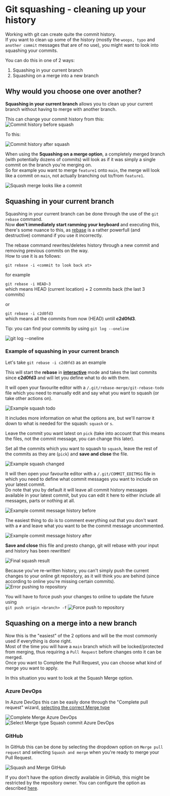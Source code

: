 # Git squashing - cleaning up your history

Working with git can create quite the commit history.  
If you want to clean up some of the history (mostly the `woops, typo` and `another commit` messages that are of no use), you might want to look into squashing your commits.

You can do this in one of 2 ways:

1. Squashing in your current branch
1. Squashing on a merge into a new branch

## Why would you choose one over another?  

**Squashing in your current branch** allows you to clean up your current branch without having to merge with another branch.

This can change your commit history from this:  
![Commit history before squash](images/squash_before.png)

To this:

![Commit history after squash](images/squash_after.png)


When using the **Squashing on a merge option**, a completely merged branch (with potentially dozens of commits) will look as if it was simply a single commit on the branch you're merging on.  
So for example you want to merge `feature1` onto `main`, the merge will look like a commit on `main`, not actually branching out to/from `feature1`.

![Squash merge looks like a commit](images/squash_merge_commit.png)

## Squashing in your current branch

Squashing in your current branch can be done through the use of the `git rebase` command.  
Now **don't immediately start ramming your keyboard** and executing this, there's some nuance to this, as [rebase](https://git-scm.com/docs/git-rebase) is a rather powerfull (and destructive) command if you use it incorrectly.

The rebase command rewrites/deletes history through a new commit and removing previous commits on the way.  
How to use it is as follows:

`git rebase -i <commit to look back at>`

for example

`git rebase -i HEAD~3`  
which means HEAD (current location) + 2 commits back (the last 3 commits)

or

`git rebase -i c2d0fd3`  
which means all the commits from now (HEAD) untill **c2d0fd3**.

Tip: you can find your commits by using `git log --oneline`

![git log --oneline](images/squash_git_log.png)

### Example of squashing in your current branch

Let's take `git rebase -i c2d0fd3` as an example

This will start the **rebase** in [**interactive**](https://git-scm.com/docs/git-rebase#Documentation/git-rebase.txt---interactive) mode and takes the last commits since **c2d0fd3** and will let you define what to do with them.

It will open your favourite editor with a `/.git/rebase-merge/git-rebase-todo` file which you need to manually edit and say what you want to squash (or take other actions on).  

![Example squash todo](images/squash_example_before.png)

It includes more information on what the options are, but we'll narrow it down to what is needed for the squash: `squash` or `s`.

Leave the commit you want latest on `pick` (take into account that this means the files, not the commit message, you can change this later).

Set all the commits which you want to squash to `squash`, leave the rest of the commits as they are (`pick`) and **save and close** the file.

![Example squash changed](images/squash_example_after.png)

It will then open your favourite editor with a `/.git/COMMIT_EDITMSG` file in which you need to define what commit messages you want to include on your latest commit.  
Do note that you by default it will leave all commit history messages available in your latest commit, but you can edit it here to either include all messages, parts or nothing at all.  

![Example commit message history before](images/squash_commit_before.png)

The easiest thing to do is to comment everything out that you don't want with a `#` and leave what you want to be the commit message uncommented.

![Example commit message history after](images/squash_commit_after.png)

**Save and close** this file and presto chango, git will rebase with your input and history has been rewritten!

![Final squash result](images/squash_git_log_after.png)


Because you've re-written history, you can't simply push the current changes to your online git repository, as it will think you are behind (since according to online you're missing certain commits).  
![Error pushing to repository](images/squash_error_push.png)

You will have to force push your changes to online to update the future using  
`git push origin <branch> -f`
![Force push to repository](images/squash_push.png)


## Squashing on a merge into a new branch

Now this is the "easiest" of the 2 options and will be the most commonly used if everything is done right.  
Most of the time you will have a `main` branch which will be locked/protected from merging, thus requiring a `Pull Request` before changes onto it can be merged.  
Once you want to Complete the Pull Request, you can choose what kind of merge you want to apply.

In this situation you want to look at the Squash Merge option.  

### Azure DevOps

In Azure DevOps this can be easily done through the "Complete pull request" wizard, [selecting the correct Merge type](https://learn.microsoft.com/en-us/azure/devops/repos/git/merging-with-squash?view=azure-devops#complete-pull-requests-with-squash-merge)

![Complete Merge Azure DevOps](images/squash_devops1.png)
![Select Merge type Squash commit Azure DevOps](images/squash_devops2.png)


### GitHub

In GitHub this can be done by selecting the dropdown option on `Merge pull request` and selecting `Squash and merge` when you're ready to merge your Pull Request.

![Squash and Merge GitHub](images/squash_github.png)

If you don't have the option directly available in GitHub, this might be restricted by the repository owner. You can configure the option as described [here](https://docs.github.com/en/repositories/configuring-branches-and-merges-in-your-repository/configuring-pull-request-merges/configuring-commit-squashing-for-pull-requests).